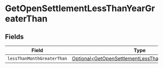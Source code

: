 # GetOpenSettlementLessThanYearGreaterThan


## Fields

| Field                                                                                                                        | Type                                                                                                                         | Required                                                                                                                     | Description                                                                                                                  |
| ---------------------------------------------------------------------------------------------------------------------------- | ---------------------------------------------------------------------------------------------------------------------------- | ---------------------------------------------------------------------------------------------------------------------------- | ---------------------------------------------------------------------------------------------------------------------------- |
| `lessThanMonthGreaterThan`                                                                                                   | [Optional\<GetOpenSettlementLessThanMonthGreaterThan>](../../models/operations/GetOpenSettlementLessThanMonthGreaterThan.md) | :heavy_minus_sign:                                                                                                           | N/A                                                                                                                          |